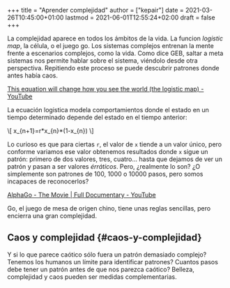 +++
title = "Aprender complejidad"
author = ["kepair"]
date = 2021-03-26T10:45:00+01:00
lastmod = 2021-06-01T12:55:24+02:00
draft = false
+++

La complejidad aparece en todos los ámbitos de la vida. La funcion _logistic map_, la célula, o el juego go. Los sistemas complejos entrenan la mente frente a escenarios complejos, como la vida.
Como dice GEB, saltar a meta sistemas nos permite hablar sobre el sistema, viéndolo desde otra perspectiva. Repitiendo este proceso se puede descubrir patrones donde antes había caos.

[This equation will change how you see the world (the logistic map) - YouTube](https://youtu.be/ovJcsL7vyrk)

La ecuación logistica modela comportamientos donde el estado en un tiempo determinado depende del estado en el tiempo anterior:

\\[
x\_{n+1}=r\*x\_{n}\*(1-x\_{n})
\\]

Lo curioso es que para ciertas `r`, el valor de `x` tiende a un valor único, pero conforme variamos ese valor obtenemos resultados donde `x` sigue un patrón: primero de dos valores, tres, cuatro... hasta que dejamos de ver un patrón y pasan a ser valores _érráticos_. Pero, ¿realmente lo son? ¿O simplemente son patrones de 100, 1000 o 10000 pasos, pero somos incapaces de reconocerlos?

[AlphaGo - The Movie | Full Documentary - YouTube](https://youtu.be/WXuK6gekU1Y)

Go, el juego de mesa de origen chino, tiene unas reglas sencillas, pero encierra una gran complejidad.


## Caos y complejidad {#caos-y-complejidad}

Y si lo que parece caótico sólo fuera un patrón demasiado complejo?
Tenemos los humanos un límite para identificar patrones? Cuantos pasos debe tener un patrón antes de que nos parezca caótico?
Belleza, complejidad y caos pueden ser medidas complementarias.
